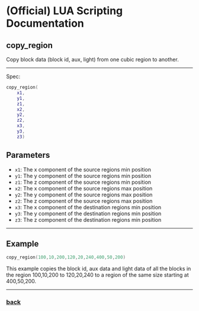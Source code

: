 
# (Official) LUA Scripting Documentation

## copy_region

Copy block data (block id, aux, light) from one cubic region to another.

___

Spec:

```lua
copy_region(
	x1,
	y1,
	z1,
	x2,
	y2,
	z2,
	x3,
	y3,
	z3)
```

## Parameters

- `x1`: The x component of the source regions min position
- `y1`: The y component of the source regions min position
- `z1`: The z component of the source regions min position
- `x2`: The x component of the source regions max position
- `y2`: The y component of the source regions max position
- `z2`: The z component of the source regions max position
- `x3`: The x component of the destination regions min position
- `y3`: The y component of the destination regions min position
- `z3`: The z component of the destination regions min position

___

## Example

```lua
copy_region(100,10,200,120,20,240,400,50,200)
```

This example copies the block id, aux data and light data of all the blocks in the region 100,10,200 to 120,20,240 to a region of the same size starting at 400,50,200.

___

### [back](../blocks)
